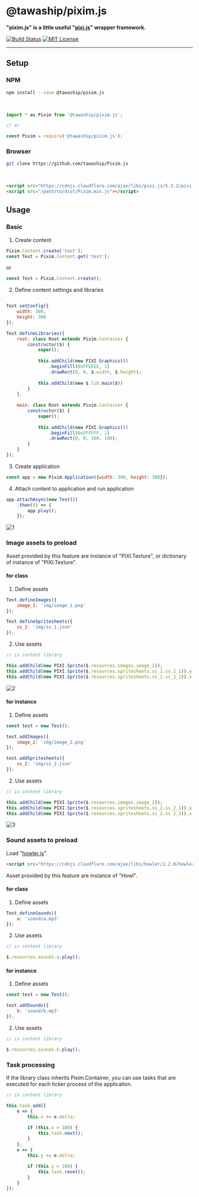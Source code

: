 # @tawaship/pixim.js

**"pixim.js" is a little useful "[pixi.js](https://github.com/pixijs/pixi.js)" wrapper framework.**

[![Build Status](https://travis-ci.com/tawaship/Pixim.js.svg?branch=master)](https://travis-ci.com/tawaship/Pixim.js)
[![MIT License](http://img.shields.io/badge/license-MIT-blue.svg?style=flat)](LICENSE)

---

## Setup

### NPM

```sh
npm install --save @tawaship/pixim.js
```

<br />

```javascript
import * as Pixim from '@tawaship/pixim.js';

// or

const Pixim = require('@tawaship/pixim.js');
```

### Browser

```sh
git clone https://github.com/tawaship/Pixim.js
```

<br />

```html
<script src="https://cdnjs.cloudflare.com/ajax/libs/pixi.js/5.3.2/pixi.min.js"></script>
<script src="/path/to/dist/Pixim.min.js"></script>
```

## Usage

### Basic

1.  Create content 

```javascript
Pixim.Content.create('test');
const Test = Pixim.Content.get('test');
```

or 

```javascript
const Test = Pixim.Content.create();
```

2. Define content settings and libraries

```javascript

Test.setConfig({
	width: 300,
	height: 300
});

Test.defineLibraries({
	root: class Root extends Pixim.Container {
		constructor($) {
			super();
			
			this.addChild(new PIXI.Graphics())
				.beginFill(0xFFEEEE, 1)
				.drawRect(0, 0, $.width, $.height);
			
			this.addChild(new $.lib.main($))
		}
	},
	
	main: class Root extends Pixim.Container {
		constructor($) {
			super();
			
			this.addChild(new PIXI.Graphics())
				.beginFill(0xFFFFFF, 1)
				.drawRect(0, 0, 100, 100);
		}
	}
});
```

3. Create application

```javascript
const app = new Pixim.Application({width: 300, height: 300});
```

4. Attach content to application and run application

```javascript
app.attachAsync(new Test())
	.then(() => {
		app.play();
	});
```

![1](https://raw.github.com/tawaship/Pixim.js/screenshot/img/1.png)

### Image assets to preload

Asset provided by this feature are instance of "PIXI.Texture", or dictionary of instance of "PIXI.Texture".

#### for class

1. Define assets

```javascript
Test.defineImages({
	image_1: 'img/image_1.png'
});

Test.defineSpritesheets({
	ss_1: 'img/ss_1.json'
});
```

2. Use assets

```javascript
// in content library

this.addChild(new PIXI.Sprite($.resources.images.image_1));
this.addChild(new PIXI.Sprite($.resources.spritesheets.ss_1.ss_1_1)).y = 105;
this.addChild(new PIXI.Sprite($.resources.spritesheets.ss_1.ss_1_2)).x = 105;
```

![2](https://raw.github.com/tawaship/Pixim.js/screenshot/img/2.png)

#### for instance

1. Define assets

```javascript
const test = new Test();

test.addImages({
	image_2: 'img/image_2.png'
});

test.addSpritesheets({
	ss_2: 'img/ss_2.json'
});
```

2. Use assets

```javascript
// in content library

this.addChild(new PIXI.Sprite($.resources.images.image_2));
this.addChild(new PIXI.Sprite($.resources.spritesheets.ss_2.ss_2_1)).y = 105;
this.addChild(new PIXI.Sprite($.resources.spritesheets.ss_2.ss_2_2)).x = 105;
```

![3](https://raw.github.com/tawaship/Pixim.js/screenshot/img/3.png)

### Sound assets to preload

Load "[howler.js](https://github.com/goldfire/howler.js)".

```html
<script src="https://cdnjs.cloudflare.com/ajax/libs/howler/2.2.0/howler.min.js"></script>
```

Asset provided by this feature are instance of "Howl".

#### for class

1. Define assets

```javascript
Test.defineSounds({
	a: 'sound/a.mp3'
});
```

2. Use assets

```javascript
// in content library

$.resources.sounds.a.play();
```

#### for instance

1. Define assets

```javascript
const test = new Test();

test.addSounds({
	b: 'sound/b.mp3'
});
```

2. Use assets

```javascript
// in content library

$.resources.sounds.b.play();
```

### Task processing

If the library class inherits Pixim.Container, you can use tasks that are executed for each ticker process of the application.

```javascript
// in content library

this.task.add([
	e => {
		this.x += e.delta;
		
		if (this.x > 100) {
			this.task.next();
		}
	},
	e => {
		this.y += e.delta;
		
		if (this.y > 100) {
			this.task.reset();
		}
	}
]);
```